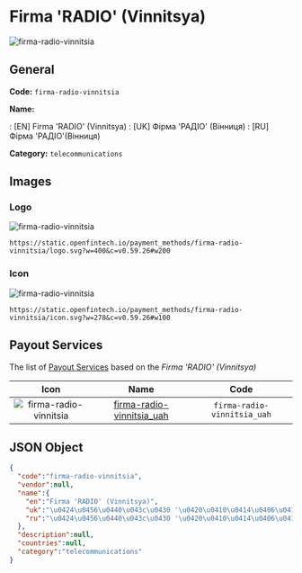 
# Firma 'RADIO' (Vinnitsya) 
![firma-radio-vinnitsia](https://static.openfintech.io/payment_methods/firma-radio-vinnitsia/logo.svg?w=400&c=v0.59.26#w200)  

## General 
**Code:** `firma-radio-vinnitsia` 
 
**Name:** 
 
:	[EN] Firma 'RADIO' (Vinnitsya) 
:	[UK] Фірма 'РАДІО' (Вінниця) 
:	[RU] Фірма 'РАДІО'(Вінниця) 
 
**Category:** `telecommunications` 
 

## Images 

### Logo 
![firma-radio-vinnitsia](https://static.openfintech.io/payment_methods/firma-radio-vinnitsia/logo.svg?w=400&c=v0.59.26#w200)  

```
https://static.openfintech.io/payment_methods/firma-radio-vinnitsia/logo.svg?w=400&c=v0.59.26#w200
```  

### Icon 
![firma-radio-vinnitsia](https://static.openfintech.io/payment_methods/firma-radio-vinnitsia/icon.svg?w=278&c=v0.59.26#w100)  

```
https://static.openfintech.io/payment_methods/firma-radio-vinnitsia/icon.svg?w=278&c=v0.59.26#w100
```  

## Payout Services 
 
The list of [Payout Services](/payout-services/) based on the _Firma 'RADIO' (Vinnitsya)_ 

|Icon|Name|Code| 
|:---:|:---:|:---:| 
|![firma-radio-vinnitsia](https://static.openfintech.io/payout_methods/firma-radio-vinnitsia/icon.svg?w=278&c=v0.59.26#w40) |[firma-radio-vinnitsia_uah](/payout-services/firma-radio-vinnitsia_uah/)|`firma-radio-vinnitsia_uah`| 
 

## JSON Object 

```json
{
  "code":"firma-radio-vinnitsia",
  "vendor":null,
  "name":{
    "en":"Firma 'RADIO' (Vinnitsya)",
    "uk":"\u0424\u0456\u0440\u043c\u0430 '\u0420\u0410\u0414\u0406\u041e' (\u0412\u0456\u043d\u043d\u0438\u0446\u044f)",
    "ru":"\u0424\u0456\u0440\u043c\u0430 '\u0420\u0410\u0414\u0406\u041e'(\u0412\u0456\u043d\u043d\u0438\u0446\u044f)"
  },
  "description":null,
  "countries":null,
  "category":"telecommunications"
}
```  
